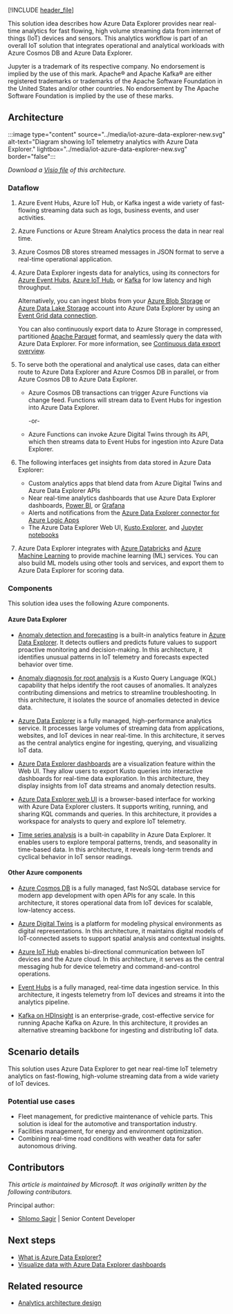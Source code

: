 [!INCLUDE [header_file](../../../includes/sol-idea-header.md)]

This solution idea describes how Azure Data Explorer provides near real-time analytics for fast flowing, high volume streaming data from internet of things (IoT) devices and sensors. This analytics workflow is part of an overall IoT solution that integrates operational and analytical workloads with Azure Cosmos DB and Azure Data Explorer.

Jupyter is a trademark of its respective company. No endorsement is implied by the use of this mark. Apache® and Apache Kafka® are either registered trademarks or trademarks of the Apache Software Foundation in the United States and/or other countries. No endorsement by The Apache Software Foundation is implied by the use of these marks.

## Architecture

:::image type="content" source="../media/iot-azure-data-explorer-new.svg" alt-text="Diagram showing IoT telemetry analytics with Azure Data Explorer." lightbox="../media/iot-azure-data-explorer-new.svg" border="false":::

*Download a [Visio file](https://archcenter.blob.core.windows.net/cdn/iot-azure-data-explorer.vsdx) of this architecture.*

### Dataflow

1. Azure Event Hubs, Azure IoT Hub, or Kafka ingest a wide variety of fast-flowing streaming data such as logs, business events, and user activities.

1. Azure Functions or Azure Stream Analytics process the data in near real time.

1. Azure Cosmos DB stores streamed messages in JSON format to serve a real-time operational application.

1. Azure Data Explorer ingests data for analytics, using its connectors for [Azure Event Hubs](/azure/data-explorer/ingest-data-event-hub), [Azure IoT Hub](/azure/data-explorer/ingest-data-iot-hub), or [Kafka](/azure/data-explorer/ingest-data-kafka) for low latency and high throughput.

   Alternatively, you can ingest blobs from your [Azure Blob Storage](https://azure.microsoft.com/services/storage/blobs) or [Azure Data Lake Storage](https://azure.microsoft.com/services/storage/data-lake-storage) account into Azure Data Explorer by using an [Event Grid data connection](/azure/data-explorer/ingest-data-event-grid).

   You can also continuously export data to Azure Storage in compressed, partitioned [Apache Parquet](https://parquet.apache.org) format, and seamlessly query the data with Azure Data Explorer. For more information, see [Continuous data export overview](/azure/data-explorer/kusto/management/data-export/continuous-data-export).

1. To serve both the operational and analytical use cases, data can either route to Azure Data Explorer and Azure Cosmos DB in parallel, or from Azure Cosmos DB to Azure Data Explorer.

   - Azure Cosmos DB transactions can trigger Azure Functions via change feed. Functions will stream data to Event Hubs for ingestion into Azure Data Explorer.

     -or-

   - Azure Functions can invoke Azure Digital Twins through its API, which then streams data to Event Hubs for ingestion into Azure Data Explorer.

1. The following interfaces get insights from data stored in Azure Data Explorer:

   - Custom analytics apps that blend data from Azure Digital Twins and Azure Data Explorer APIs
   - Near real-time analytics dashboards that use Azure Data Explorer dashboards, [Power BI](/power-bi/transform-model/service-dataflows-best-practices), or [Grafana](/azure/data-explorer/grafana)
   - Alerts and notifications from the [Azure Data Explorer connector for Azure Logic Apps](/azure/data-explorer/kusto/tools/logicapps)
   - The Azure Data Explorer Web UI, [Kusto.Explorer](/azure/data-explorer/kusto/tools/kusto-explorer), and [Jupyter notebooks](/azure/data-explorer/kqlmagic)

1. Azure Data Explorer integrates with [Azure Databricks](https://azure.microsoft.com/services/databricks) and [Azure Machine Learning](https://azure.microsoft.com/services/machine-learning) to provide machine learning (ML) services. You can also build ML models using other tools and services, and export them to Azure Data Explorer for scoring data.

### Components

This solution idea uses the following Azure components.

#### Azure Data Explorer

- [Anomaly detection and forecasting](/azure/data-explorer/anomaly-detection) is a built-in analytics feature in [Azure Data Explorer](/azure/data-explorer/data-explorer-overview). It detects outliers and predicts future values to support proactive monitoring and decision-making. In this architecture, it identifies unusual patterns in IoT telemetry and forecasts expected behavior over time.

- [Anomaly diagnosis for root analysis](/kusto/query/anomaly-diagnosis) is a Kusto Query Language (KQL) capability that helps identify the root causes of anomalies. It analyzes contributing dimensions and metrics to streamline troubleshooting. In this architecture, it isolates the source of anomalies detected in device data.

- [Azure Data Explorer](/azure/data-explorer/data-explorer-overview) is a fully managed, high-performance analytics service. It processes large volumes of streaming data from applications, websites, and IoT devices in near real-time. In this architecture, it serves as the central analytics engine for ingesting, querying, and visualizing IoT data.

- [Azure Data Explorer dashboards](/azure/data-explorer/azure-data-explorer-dashboards) are a visualization feature within the Web UI. They allow users to export Kusto queries into interactive dashboards for real-time data exploration. In this architecture, they display insights from IoT data streams and anomaly detection results.

- [Azure Data Explorer web UI](/azure/data-explorer/web-query-data) is a browser-based interface for working with Azure Data Explorer clusters. It supports writing, running, and sharing KQL commands and queries. In this architecture, it provides a workspace for analysts to query and explore IoT telemetry.

- [Time series analysis](/azure/data-explorer/time-series-analysis) is a built-in capability in Azure Data Explorer. It enables users to explore temporal patterns, trends, and seasonality in time-based data. In this architecture, it reveals long-term trends and cyclical behavior in IoT sensor readings.

#### Other Azure components

- [Azure Cosmos DB](/azure/well-architected/service-guides/cosmos-db) is a fully managed, fast NoSQL database service for modern app development with open APIs for any scale. In this architecture, it stores operational data from IoT devices for scalable, low-latency access.

- [Azure Digital Twins](/azure/digital-twins/overview) is a platform for modeling physical environments as digital representations. In this architecture, it maintains digital models of IoT-connected assets to support spatial analysis and contextual insights.

- [Azure IoT Hub](/azure/well-architected/service-guides/iot-hub) enables bi-directional communication between IoT devices and the Azure cloud. In this architecture, it serves as the central messaging hub for device telemetry and command-and-control operations.

- [Event Hubs](/azure/well-architected/service-guides/event-hubs) is a fully managed, real-time data ingestion service. In this architecture, it ingests telemetry from IoT devices and streams it into the analytics pipeline.

- [Kafka on HDInsight](/azure/hdinsight/kafka/apache-kafka-introduction) is an enterprise-grade, cost-effective service for running Apache Kafka on Azure. In this architecture, it provides an alternative streaming backbone for ingesting and distributing IoT data.

## Scenario details

This solution uses Azure Data Explorer to get near real-time IoT telemetry analytics on fast-flowing, high-volume streaming data from a wide variety of IoT devices.

### Potential use cases

- Fleet management, for predictive maintenance of vehicle parts. This solution is ideal for the automotive and transportation industry.
- Facilities management, for energy and environment optimization.
- Combining real-time road conditions with weather data for safer autonomous driving.

## Contributors

*This article is maintained by Microsoft. It was originally written by the following contributors.*

Principal author:

- [Shlomo Sagir](https://www.linkedin.com/in/shlomo-sagir/) | Senior Content Developer

## Next steps

- [What is Azure Data Explorer?](/azure/data-explorer/data-explorer-overview)
- [Visualize data with Azure Data Explorer dashboards](/azure/data-explorer/azure-data-explorer-dashboards)

## Related resource

- [Analytics architecture design](analytics-start-here.yml)
